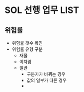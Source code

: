 


# SOL 선행 업무 LIST

## 위험률 

 * 위험률 갯수 확인 
 * 위험률 유형 구분 
    - 재물
    - 이차암
    - 일반 
       - 구분자가 바뀌는 경우 
       - 값의 일부가 다른 경우
       - 
       
<!--stackedit_data:
eyJoaXN0b3J5IjpbNDc4NDk1MjRdfQ==
-->
